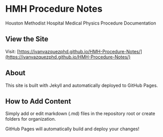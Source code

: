 # HMH Procedure Notes

Houston Methodist Hospital Medical Physics Procedure Documentation

## View the Site

Visit: [https://ivanvazquezphd.github.io/HMH-Procedure-Notes/](https://ivanvazquezphd.github.io/HMH-Procedure-Notes/)

## About

This site is built with Jekyll and automatically deployed to GitHub Pages.

## How to Add Content

Simply add or edit markdown (.md) files in the repository root or create folders for organization.

GitHub Pages will automatically build and deploy your changes!